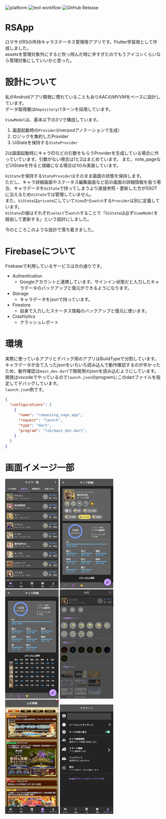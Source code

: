 ![platform](https://img.shields.io/badge/platform-flutter-blue.svg)
![test workflow](https://github.com/hotdrop/romasaga-status-flutter-app/actions/workflows/main.yml/badge.svg)
![GitHub Release](https://img.shields.io/github/release/hotdrop/romasaga-status-flutter-app.svg?style=flat)

# RSApp
ロマサガRSの所持キャラステータス管理用アプリです。Flutter学習用として作成しました。  
assetsを管理対象外にすると吹っ飛んだ時に辛すぎたのでもうアイコンくらいなら管理対象にしていいかと思った。

# 設計について
私がAndroidアプリ開発に慣れていることもありAACのMVVMをベースに設計しています。  
データ取得層は`Repository`パターンを採用しています。  

`ViewModel`は、基本以下の3つで構成しています。  
1. 画面起動時の`Provider`(riverpodアノテーションで生成）
2. ロジックを集約したProvider
3. UiStateを保持する`StateProvider`

2は画面起動時にキャラIDなどの引数をもらうProviderを生成している場合に作っていています。引数がない場合は1と2はまとめています。
また、note_pageなどUiStateを作ると煩雑になる場合は1のみ実装しています。   

`UiState`を保持する`StateProvider`はそのまま画面の状態を保持します。  
ただし、キャラ詳細画面やステータス編集画面など前の画面の詳細情報を扱う場合、キャラデータを`UiState`で持ってしまうより直接参照・更新した方がSSOTに沿えるため`UiState`では管理していません。  
また、`UiState`は`private`にしていて`View`から`watch`する`Provider`は別に定義しています。  
`UiState`の値はそれぞれ`select`で`watch`することで「`UiState`は必ず`ViewModel`を経由して更新する」という設計にしました。

今のところこのような設計で落ち着きました。  

# Firebaseについて
Firebaseで利用しているサービスは次の通りです。
  - Authentication
    - Googleアカウントと連携しています。サインイン状態だと入力したキャラデータのバックアップと復元ができるようになります。
  - Storage
    - キャラデータをjsonで持っています。
  - Firestore
    - 自身で入力したステータス情報のバックアップと復元に使います。
  - Crashlytics
    - クラッシュレポート

# 環境
実際に使っているアプリとデバッグ用のアプリはBuildTypeで分割しています。  
キャラデータが全て入ったjsonをいちいち読み込んで動作確認するのが辛かったため、動作確認は`main_dev.dart`で開発用のjsonを読み込むようにしています。  
開発はvscodeでやっているので`launch.json`のprogramにこのdartファイルを指定してデバッグしています。  
`launch.json`例です。  
```launch.json
{
  "configurations": [
    {
      "name": "romansing_saga_app",
      "request": "launch",
      "type": "dart",
      "program": "lib/main_dev.dart",
    }
  ]
}
```

# 画面イメージ一部
![01](/images/01_char_list.png)
![0201](/images/02_char_detail_01.png)
![0202](/images/02_char_detail_02.png)
![03](/images/03_search.png)
![04](/images/04_info.png)
![05](/images/05_account.png)
